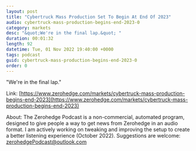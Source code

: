 ```yaml
---
layout: post
title: "Cybertruck Mass Production Set To Begin At End Of 2023"
audio: cybertruck-mass-production-begins-end-2023-0
category: markets
desc: "&quot;We're in the final lap.&quot; "
duration: 00:01:32
length: 92
datetime: Tue, 01 Nov 2022 19:40:00 +0000
tags: podcast
guid: cybertruck-mass-production-begins-end-2023-0
order: 0
---
```

&quot;We're in the final lap.&quot; 

Link: [https://www.zerohedge.com/markets/cybertruck-mass-production-begins-end-2023](https://www.zerohedge.com/markets/cybertruck-mass-production-begins-end-2023)

About: The Zerohedge Podcast is a non-commercial, automated program, designed to give people a way to get news from Zerohedge in an audio format.  I am actively working on tweaking and improving the setup to create a better listening experience (October 2022).  Suggestions are welcome: [zerohedgePodcast@outlook.com](mailto:zerohedgePodcast@outlook.com)